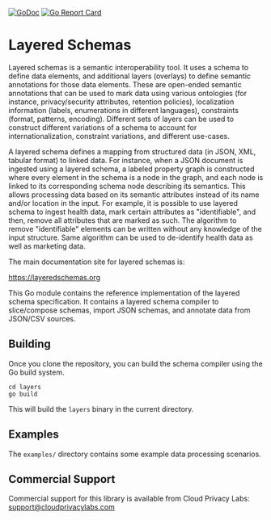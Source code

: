 [![GoDoc](https://godoc.org/github.com/cloudprivacylabs/lsa?status.svg)](https://godoc.org/github.com/cloudprivacylabs/lsa)
[![Go Report Card](https://goreportcard.com/badge/github.com/cloudprivacylabs/lsa)](https://goreportcard.com/report/github.com/cloudprivacylabs/lsa)

# Layered Schemas

Layered schemas is a semantic interoperability tool. It uses a schema
to define data elements, and additional layers (overlays) to define
semantic annotations for those data elements. These are open-ended
semantic annotations that can be used to mark data using various
ontologies (for instance, privacy/security attributes, retention
policies), localization information (labels, enumerations in different
languages), constraints (format, patterns, encoding). Different sets
of layers can be used to construct different variations of a schema to
account for internationalization, constraint variations, and different
use-cases.

A layered schema defines a mapping from structured data (in JSON, XML,
tabular format) to linked data. For instance, when a JSON document is
ingested using a layered schema, a labeled property graph is
constructed where every element in the schema is a node in the graph,
and each node is linked to its corresponding schema node describing
its semantics. This allows processing data based on its semantic
attributes instead of its name and/or location in the input. For
example, it is possible to use layered schema to ingest health data,
mark certain attributes as "identifiable", and then, remove all
attributes that are marked as such. The algorithm to remove
"identifiable" elements can be written without any knowledge of the
input structure. Same algorithm can be used to de-identify health data
as well as marketing data.

The main documentation site for layered schemas is:

https://layeredschemas.org

This Go module contains the reference implementation of the layered
schema specification. It contains a layered schema compiler to
slice/compose schemas, import JSON schemas, and annotate data from
JSON/CSV sources.

## Building

Once you clone the repository, you can build the schema compiler using
the Go build system.

```
cd layers
go build
```

This will build the `layers` binary in the current directory.

## Examples

The `examples/` directory contains some example data processing
scenarios.

## Commercial Support

Commercial support for this library is available from Cloud Privacy Labs: support@cloudprivacylabs.com


